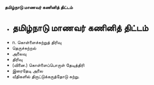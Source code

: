 **தமிழ்நாடு மாணவர் கணினித் திட்டம்**
- # தமிழ்நாடு மாணவர் கணினித் திட்டம்
- n. கொள்ளைச்சுற்றுத் திரிவு
- தெருச்சுற்றல்
- அலைவு
- திரிவு
- (வினை.) கொள்ளைப்பொருள் தேடித்திரி
- இரைதேடி அலை
- வீதிகளில் திருட்டுக்கருத்தோடு சுற்று.

